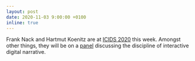 ```yaml
---
layout: post
date: 2020-11-03 9:00:00 +0100
inline: true
---
```

Frank Nack and Hartmut Koenitz are at [ICIDS 2020](https://icids2020.bournemouth.ac.uk) this week. Amongst other things, they will be on a [panel](https://doi.org/10.1007/978-3-030-62516-0_1) discussing the discipline of interactive digital narrative.  
